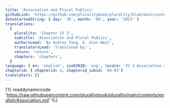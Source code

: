 ```yaml
---
title: 'Association and Plural Publics'
githubLink: 'https://github.com/pluralitybook/plurality/blob/main/contents/english/Association.md'
dateStartedString: { day: '30', month: '08', year: '2023' }
translations:
  {
    plurality: 'Chapter IV 3',
    subtitle: 'Association and Plural Publics',
    authorsLead: 'By Audrey Tang, E. Glen Weyl',
    translatorsLead: 'Translated by:',
    return: 'return',
    chapters: 'chapters',
  }
language: { en: 'english', iso6392B: 'eng', locale: 'IV 3 Association and Plural Publics' }
chapterid: { chapterid: 4, chapterid_subid: '04-03'}
translators: []
---
```

{% readdynamiccode 'https://raw.githubusercontent.com/pluralitybook/plurality/main/contents/english/Association.md' %}